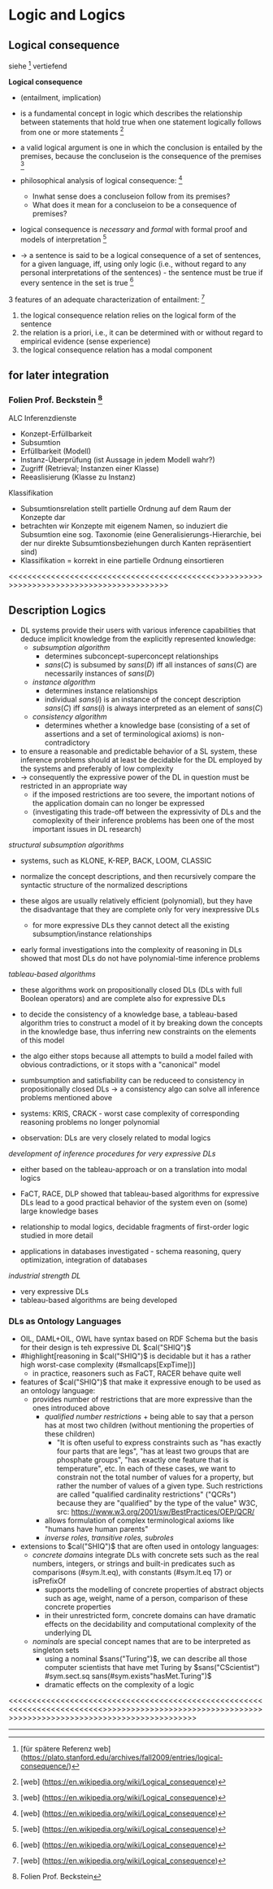 # Logic and Logics

## Logical consequence

siehe [^3] vertiefend

**Logical consequence**
- (entailment, implication)
- is a fundamental concept in logic which describes the relationship between statements that hold true when one statement logically follows from one or more statements [^4]
- a valid logical argument is one in which the conclusion is entailed by the premises, because the concluseion is the consequence of the premises [^4]

- philosophical analysis of logical consequence: [^4]
  - Inwhat sense does a concluseion follow from its premises?
  - What does it mean for a concluseion to be a consequence of premises?

- logical consequence is _necessary_ and _formal_ with formal proof and models of interpretation [^4]
- -> a sentence is said to be a logical consequence of a set of sentences, for a given language, iff, using only logic (i.e., without regard to any personal interpretations of the sentences) - the sentence must be true if every sentence in the set is true [^4]

3 features of an adequate characterization of entailment: [^4]
  1. the logical consequence relation relies on the logical form of the sentence
  2. the relation is a priori, i.e., it can be determined with or without regard to empirical evidence (sense experience)
  3. the logical consequence relation has a modal component




## for later integration

### Folien Prof. Beckstein [^1]

ALC Inferenzdienste
- Konzept-Erfüllbarkeit
- Subsumtion
- Erfüllbarkeit (Modell)
- Instanz-Überprüfung (ist Aussage in jedem Modell wahr?)
- Zugriff (Retrieval; Instanzen einer Klasse)
- Reeaslisierung (Klasse zu Instanz)

Klassifikation
- Subsumtionsrelation stellt partielle Ordnung auf dem Raum der Konzepte dar
- betrachten wir Konzepte mit eigenem Namen, so induziert die Subsumtion eine sog. Taxonomie (eine Generalisierungs-Hierarchie, bei der nur direkte Subsumtionsbeziehungen durch Kanten repräsentiert sind)
- Klassifikation = korrekt in eine partielle Ordnung einsortieren





<<<<<<<<<<<<<<<<<<<<<<<<<<<<<<<<<<<<<<<<<<<<<QUELLE FEHLT:>>>>>>>>>>>>>>>>>>>>>>>>>>>>>>>>>>>>>>>>>>>>>

## Description Logics
- DL systems provide their users with various inference capabilities that deduce implicit knowledge from the explicitly represented knowledge:
  - *subsumption algorithm*
    - determines subconcept-superconcept relationships
    - $sans(C)$ is subsumed by $sans(D)$ iff all instances of $sans(C)$ are necessarily instances of $sans(D)$
  - *instance algorithm*
    - determines instance relationships
    - individual $sans(i)$ is an instance of the concept description $sans(C)$ iff $sans(i)$ is always interpreted as an element of $sans(C)$
  - *consistency algorithm*
    - determines whether a knowledge base (consisting of a set of assertions and a set of terminological axioms) is non-contradictory
- to ensure a reasonable and predictable behavior of a SL system, these inference problems should at least be decidable for the DL employed by the systems and preferably of low complexity
- -> consequently the expressive power of the DL in question must be restricted in an appropriate way
  - if the imposed restrictions are too severe, the important notions of the application domain can no longer be expressed
  - (investigating this trade-off between the expressivity of DLs and the comoplexity of their inference problems has been one of the most important issues in DL research)

*structural subsumption algorithms*
- systems, such as KLONE, K-REP, BACK, LOOM, CLASSIC
- normalize the concept descriptions, and then recursively compare the syntactic structure of the normalized descriptions
- these algos are usually relatively efficient (polynomial), but they have the disadvantage that they are complete only for very inexpressive DLs
  - for more expressive DLs they cannot detect all the existing subsumption/instance relationships

- early formal investigations into the complexity of reasoning in DLs showed that most DLs do not have polynomial-time inference problems

*tableau-based algorithms*
- these algorithms work on propositionally closed DLs (DLs with full Boolean operators) and are complete also for expressive DLs
- to decide the consistency of a knowledge base, a tableau-based algorithm tries to construct a model of it by breaking down the concepts in the knowledge base, thus inferring new constraints on the elements of this model
- the algo either stops because all attempts to build a model failed with obvious contradictions, or it stops with a "canonical" model
- sumbsumption and satisfiability can be reduceed to consistency in propositionally closed DLs -> a consistency algo can solve all inference problems mentioned above
- systems: KRIS, CRACK - worst case complexity of corresponding reasoning problems no longer polynomial

- observation: DLs are very closely related to modal logics

*development of inference procedures for very expressive DLs*
- either based on the tableau-approach or on a translation into modal logics
- FaCT, RACE, DLP showed that tableau-based algorithms for expressive DLs lead to a good practical behavior of the system even on (some) large knowledge bases

- relationship to modal logics, decidable fragments of first-order logic studied in more detail
- applications in databases investigated - schema reasoning, query optimization, integration of databases

*industrial strength DL*
- very expressive DLs
- tableau-based algorithms are being developed


### DLs as Ontology Languages
- OIL, DAML+OIL, OWL have syntax based on RDF Schema but the basis for their design is teh expressive DL $cal("SHIQ")$
- #highlight[reasoning in $cal("SHIQ")$ is decidable but it has a rather high worst-case complexity (#smallcaps[ExpTime])]
  - in practice, reasoners such as FaCT, RACER behave quite well
- features of $cal("SHIQ")$ that make it expressive enough to be used as an ontology language:
  - provides number of restrictions that are more expressive than the ones introduced above
    - _qualified number restrictions_ + being able to say that a person has at most two children (without mentioning the properties of these children)
      - "It is often useful to express constraints such as "has exactly four parts that are legs", "has at least two groups that are  phosphate groups", "has exactly one feature that is temperature", etc.  In each of these cases, we want to constrain not the total number of values for a property, but rather the number of values of a given type.  Such restrictions are called "qualified cardinality restrictions" ("QCRs") because they are "qualified" by the type of the value" W3C, src: https://www.w3.org/2001/sw/BestPractices/OEP/QCR/
    - allows formulation of complex terminological axioms like "humans have human parents"
    - _inverse roles, transitive roles, subroles_
- extensions to $cal("SHIQ")$ that are often used in ontology languages:
  - _concrete domains_ integrate DLs with concrete sets such as the real numbers, integers, or strings and built-in predicates such as comparisons (#sym.lt.eq), with constants (#sym.lt.eq 17) or isPrefixOf
    - supports the modelling of concrete properties of abstract objects such as age, weight, name of a person, comparison of these concrete properties
    - in their unrestricted form, concrete domains can have dramatic effects on the decidability and computational complexity of the underlying DL
  - _nominals_ are special concept names that are to be interpreted as singleton sets
    - using a nominal $sans("Turing")$, we can describe all those computer scientists that have met Turing by $sans("CScientist") #sym.sect.sq sans(#sym.exists"hasMet.Turing")$
    - dramatic effects on the complexity of a logic
  

<<<<<<<<<<<<<<<<<<<<<<<<<<<<<<<<<<<<<<<<<<<<<<<<<<<<<<<<<<<<<<<<<<<<<<<<<<>>>>>>>>>>>>>>>>>>>>>>>>>>>>>>>>>>>>>>>>>>>>>>>>>>>>>>>>>>>>>>>>>>>>>>>>>>










____________________________________
[^1]: Folien Prof. Beckstein

[^2]: fehlende Quelle

[^3]: [für spätere Referenz web] (https://plato.stanford.edu/archives/fall2009/entries/logical-consequence/)

[^4]: [web] (https://en.wikipedia.org/wiki/Logical_consequence)